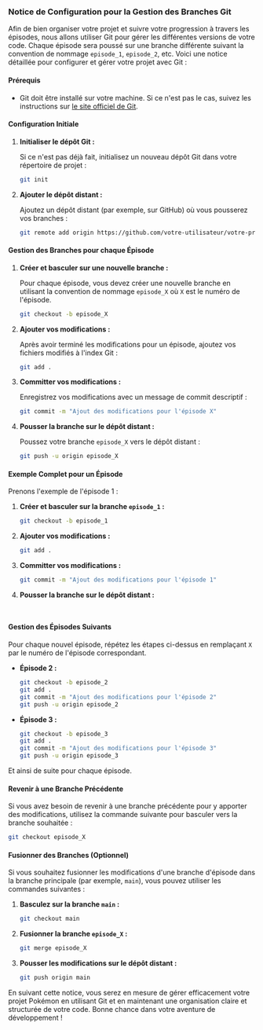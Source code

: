 ### Notice de Configuration pour la Gestion des Branches Git

Afin de bien organiser votre projet et suivre votre progression à travers les épisodes, nous allons utiliser Git pour gérer les différentes versions de votre code. Chaque épisode sera poussé sur une branche différente suivant la convention de nommage `episode_1`, `episode_2`, etc. Voici une notice détaillée pour configurer et gérer votre projet avec Git :

#### Prérequis

- Git doit être installé sur votre machine. Si ce n'est pas le cas, suivez les instructions sur [le site officiel de Git](https://git-scm.com/book/en/v2/Getting-Started-Installing-Git).

#### Configuration Initiale

1. **Initialiser le dépôt Git :**

   Si ce n'est pas déjà fait, initialisez un nouveau dépôt Git dans votre répertoire de projet :
   ```sh
   git init
   ```

2. **Ajouter le dépôt distant :**

   Ajoutez un dépôt distant (par exemple, sur GitHub) où vous pousserez vos branches :
   ```sh
   git remote add origin https://github.com/votre-utilisateur/votre-projet.git
   ```

#### Gestion des Branches pour chaque Épisode

1. **Créer et basculer sur une nouvelle branche :**

   Pour chaque épisode, vous devez créer une nouvelle branche en utilisant la convention de nommage `episode_X` où `X` est le numéro de l'épisode.
   ```sh
   git checkout -b episode_X
   ```

2. **Ajouter vos modifications :**

   Après avoir terminé les modifications pour un épisode, ajoutez vos fichiers modifiés à l'index Git :
   ```sh
   git add .
   ```

3. **Committer vos modifications :**

   Enregistrez vos modifications avec un message de commit descriptif :
   ```sh
   git commit -m "Ajout des modifications pour l'épisode X"
   ```
4. **Pousser la branche sur le dépôt distant :**

   Poussez votre branche `episode_X` vers le dépôt distant :
   ```sh
   git push -u origin episode_X
   ```
#### Exemple Complet pour un Épisode

Prenons l'exemple de l'épisode 1 :

1. **Créer et basculer sur la branche `episode_1` :**
   ```sh
   git checkout -b episode_1
   ```

2. **Ajouter vos modifications :**
   ```sh
   git add .
   ```

3. **Committer vos modifications :**
   ```sh
   git commit -m "Ajout des modifications pour l'épisode 1"
   ```

4. **Pousser la branche sur le dépôt distant :**
   ```sh
  
   ```

#### Gestion des Épisodes Suivants

Pour chaque nouvel épisode, répétez les étapes ci-dessus en remplaçant `X` par le numéro de l'épisode correspondant.

- **Épisode 2 :**
  ```sh
  git checkout -b episode_2
  git add .
  git commit -m "Ajout des modifications pour l'épisode 2"
  git push -u origin episode_2
  ```

- **Épisode 3 :**
  ```sh
  git checkout -b episode_3
  git add .
  git commit -m "Ajout des modifications pour l'épisode 3"
  git push -u origin episode_3
  ```

Et ainsi de suite pour chaque épisode.

#### Revenir à une Branche Précédente

Si vous avez besoin de revenir à une branche précédente pour y apporter des modifications, utilisez la commande suivante pour basculer vers la branche souhaitée :
```sh
git checkout episode_X
```

#### Fusionner des Branches (Optionnel)

Si vous souhaitez fusionner les modifications d'une branche d'épisode dans la branche principale (par exemple, `main`), vous pouvez utiliser les commandes suivantes :

1. **Basculez sur la branche `main` :**
   ```sh
   git checkout main
   ```

2. **Fusionner la branche `episode_X` :**
   ```sh
   git merge episode_X
   ```

3. **Pousser les modifications sur le dépôt distant :**
   ```sh
   git push origin main
   ```

En suivant cette notice, vous serez en mesure de gérer efficacement votre projet Pokémon en utilisant Git et en maintenant une organisation claire et structurée de votre code. Bonne chance dans votre aventure de développement !